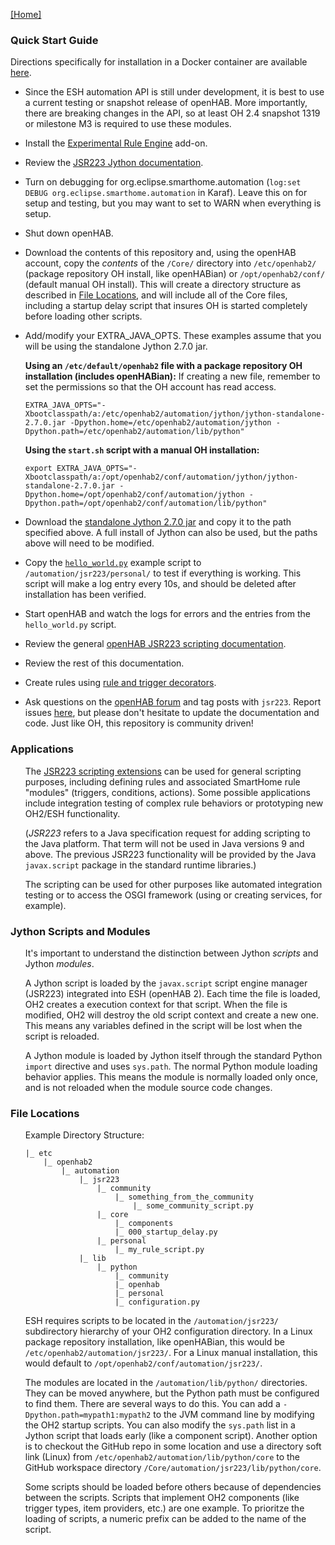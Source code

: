 [[Home]](README.md)

### Quick Start Guide

Directions specifically for installation in a Docker container are available [here](Docker.md).

- Since the ESH automation API is still under development, it is best to use a current testing or snapshot release of openHAB. 
More importantly, there are breaking changes in the API, so at least OH 2.4 snapshot 1319 or milestone M3 is required to use these modules.
- Install the [Experimental Rule Engine](https://www.openhab.org/docs/configuration/rules-ng.html) add-on.
- Review the [JSR223 Jython documentation](https://www.openhab.org/docs/configuration/jsr223-jython.html).
- Turn on debugging for org.eclipse.smarthome.automation (`log:set DEBUG org.eclipse.smarthome.automation` in Karaf). Leave this on for setup and testing, but you may want to set to WARN when everything is setup.
- Shut down openHAB.
- Download the contents of this repository and, using the openHAB account, copy the _contents_ of the `/Core/` directory into `/etc/openhab2/` (package repository OH install, like openHABian) or `/opt/openhab2/conf/` (default manual OH install). 
This will create a directory structure as described in [File Locations](#file-locations), and will include all of the Core files, including a startup delay script that insures OH is started completely before loading other scripts.
- Add/modify your EXTRA_JAVA_OPTS. 
These examples assume that you will be using the standalone Jython 2.7.0 jar. 

    **Using an `/etc/default/openhab2` file with a package repository OH installation (includes openHABian):**
    If creating a new file, remember to set the permissions so that the OH account has read access.
    ```
    EXTRA_JAVA_OPTS="-Xbootclasspath/a:/etc/openhab2/automation/jython/jython-standalone-2.7.0.jar -Dpython.home=/etc/openhab2/automation/jython -Dpython.path=/etc/openhab2/automation/lib/python"
    ```
    **Using the `start.sh` script with a manual OH installation:**
    ```
    export EXTRA_JAVA_OPTS="-Xbootclasspath/a:/opt/openhab2/conf/automation/jython/jython-standalone-2.7.0.jar -Dpython.home=/opt/openhab2/conf/automation/jython -Dpython.path=/opt/openhab2/conf/automation/lib/python"
    ```
- Download the [standalone Jython 2.7.0 jar](http://www.jython.org/downloads.html) and copy it to the path specified above. 
A full install of Jython can also be used, but the paths above will need to be modified. 
- Copy the [`hello_world.py`](/Script%20Examples/hello_world.py) example script to `/automation/jsr223/personal/` to test if everything is working. 
This script will make a log entry every 10s, and should be deleted after installation has been verified.
- Start openHAB and watch the logs for errors and the entries from the `hello_world.py` script.
- Review the general [openHAB JSR223 scripting documentation](https://www.openhab.org/docs/configuration/jsr223.html).
- Review the rest of this documentation.
- Create rules using [rule and trigger decorators](#rule-and-trigger-decorators).
- Ask questions on the [openHAB forum](https://community.openhab.org/tags/jsr223) and tag posts with `jsr223`. Report issues [here](https://github.com/OH-Jython-Scripters/openhab2-jython/issues), but please don't hesitate to update the documentation and code. 
Just like OH, this repository is community driven!

### Applications
<ul>

The [JSR223 scripting extensions](https://www.jcp.org/en/jsr/detail?id=223) can be used for general scripting purposes, 
including defining rules and associated SmartHome rule "modules" (triggers, conditions, actions). 
Some possible applications include integration testing of complex rule behaviors or prototyping new OH2/ESH functionality.

(_JSR223_ refers to a Java specification request for adding scripting to the Java platform. 
That term will not be used in Java versions 9 and above. 
The previous JSR223 functionality will be provided by the Java `javax.script` package in the standard runtime libraries.)

The scripting can be used for other purposes like automated integration testing 
or to access the OSGI framework (using or creating services, for example).
</ul>

### Jython Scripts and Modules
<ul>

It's important to understand the distinction between Jython _scripts_ and Jython _modules_. 

A Jython script is loaded by the `javax.script` script engine manager (JSR223) integrated into ESH (openHAB 2). 
Each time the file is loaded, OH2 creates a execution context for that script.
When the file is modified, OH2 will destroy the old script context and create a new one.
This means any variables defined in the script will be lost when the script is reloaded.

A Jython module is loaded by Jython itself through the standard Python `import` directive and uses `sys.path`.
The normal Python module loading behavior applies.
This means the module is normally loaded only once, and is not reloaded when the module source code changes.
</ul>

### File Locations
<ul>

Example Directory Structure:

```text
|_ etc
    |_ openhab2
        |_ automation
            |_ jsr223
                |_ community
                    |_ something_from_the_community
                        |_ some_community_script.py
                |_ core
                    |_ components
                    |_ 000_startup_delay.py
                |_ personal
                    |_ my_rule_script.py
            |_ lib
                |_ python
                    |_ community
                    |_ openhab
                    |_ personal
                    |_ configuration.py
```
ESH requires scripts to be located in the `/automation/jsr223/` subdirectory hierarchy of your OH2 configuration directory. 
In a Linux package repository installation, like openHABian, this would be `/etc/openhab2/automation/jsr223/`. 
For a Linux manual installation, this would default to `/opt/openhab2/conf/automation/jsr223/`. 

The modules are located in the `/automation/lib/python/` directories. 
They can be moved anywhere, but the Python path must be configured to find them.
There are several ways to do this. 
You can add a `-Dpython.path=mypath1:mypath2` to the JVM command line by modifying the OH2 startup scripts.
You can also modify the `sys.path` list in a Jython script that loads early (like a component script).
Another option is to checkout the GitHub repo in some location and use a directory soft link (Linux) 
from `/etc/openhab2/automation/lib/python/core` to the GitHub workspace directory `/Core/automation/jsr223/lib/python/core`.

Some scripts should be loaded before others because of dependencies between the scripts. 
Scripts that implement OH2 components (like trigger types, item providers, etc.) are one example.
To prioritze the loading of scripts, a numeric prefix can be added to the name of the script. 
</ul>
